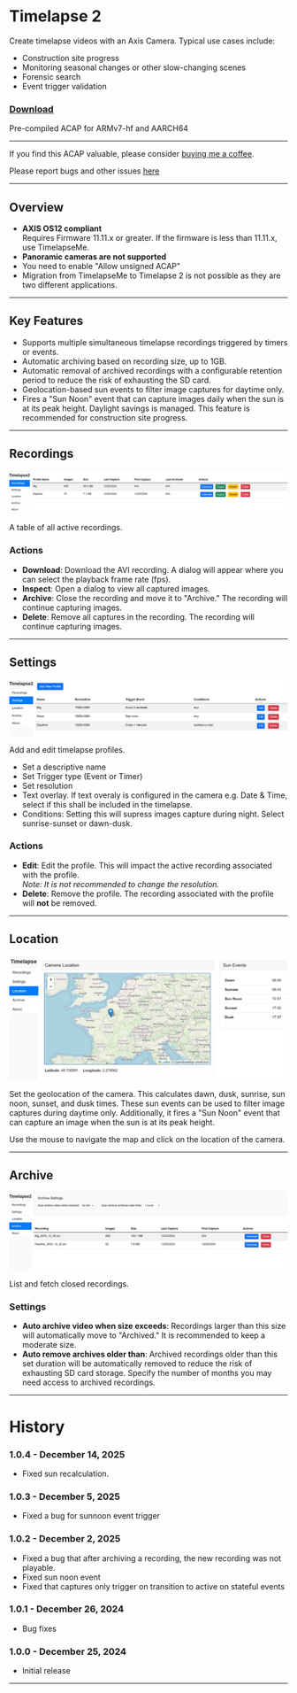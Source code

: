 # Timelapse 2

Create timelapse videos with an Axis Camera. Typical use cases include:

- Construction site progress
- Monitoring seasonal changes or other slow-changing scenes
- Forensic search
- Event trigger validation

### [Download](https://www.dropbox.com/scl/fi/uik3zu8potr7rv7u2djyb/Timelapse2.zip?rlkey=ovo9g8sb6qwmbyzptkn6c9674&dl=1)
Pre-compiled ACAP for ARMv7-hf and AARCH64

---
If you find this ACAP valuable, please consider [buying me a coffee](https://buymeacoffee.com/fredjuhlinl).  

Please report bugs and other issues [here](https://github.com/pandosme/Timelapse2/issues)

---
## Overview

- **AXIS OS12 compliant**  
  Requires Firmware 11.11.x or greater.  If the firmware is less than 11.11.x, use TimelapseMe.
- **Panoramic cameras are not supported**
- You need to enable "Allow unsigned ACAP"
- Migration from TimelapseMe to Timelapse 2 is not possible as they are two different applications.

---

## Key Features

- Supports multiple simultaneous timelapse recordings triggered by timers or events.
- Automatic archiving based on recording size, up to 1GB.
- Automatic removal of archived recordings with a configurable retention period to reduce the risk of exhausting the SD card.
- Geolocation-based sun events to filter image captures for daytime only.
- Fires a "Sun Noon" event that can capture images daily when the sun is at its peak height. Daylight savings is managed. This feature is recommended for construction site progress.

---

## Recordings
![recordings](images/recordings.jpg) 


A table of all active recordings.
  
### Actions

- **Download**: Download the AVI recording. A dialog will appear where you can select the playback frame rate (fps).
- **Inspect**: Open a dialog to view all captured images.
- **Archive**: Close the recording and move it to "Archive." The recording will continue capturing images.
- **Delete**: Remove all captures in the recording. The recording will continue capturing images.

---

## Settings
![settings](images/settings.jpg) 

  
Add and edit timelapse profiles.
- Set a descriptive name
- Set Trigger type (Event or Timer)
- Set resolution
- Text overlay.  If text overaly is configured in the camera e.g. Date & Time, select if this shall be included in the timelapse.
- Conditions:  Setting this will supress images capture during night.  Select sunrise-sunset or dawn-dusk.

### Actions

- **Edit**: Edit the profile. This will impact the active recording associated with the profile.  
  *Note: It is not recommended to change the resolution.*
- **Delete**: Remove the profile. The recording associated with the profile will **not** be removed.

---

## Location
![location](images/location.jpg)  

Set the geolocation of the camera. This calculates dawn, dusk, sunrise, sun noon, sunset, and dusk times. These sun events can be used to filter image captures during daytime only. Additionally, it fires a "Sun Noon" event that can capture an image when the sun is at its peak height.

Use the mouse to navigate the map and click on the location of the camera.

---

## Archive
![archive](images/archive.jpg)  
  
List and fetch closed recordings.

### Settings

- **Auto archive video when size exceeds**: Recordings larger than this size will automatically move to "Archived." It is recommended to keep a moderate size.
- **Auto remove archives older than**: Archived recordings older than this set duration will be automatically removed to reduce the risk of exhausting SD card storage. Specify the number of months you may need access to archived recordings.

---

# History

### 1.0.4 - December 14, 2025
- Fixed sun recalculation.

### 1.0.3 - December 5, 2025
- Fixed a bug for sunnoon event trigger

### 1.0.2 - December 2, 2025
- Fixed a bug that after archiving a recording, the new recording was not playable.
- Fixed sun noon event
- Fixed that captures only trigger on transition to active on stateful events 

### 1.0.1 - December 26, 2024
- Bug fixes

### 1.0.0 - December 25, 2024
- Initial release




---
